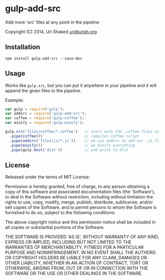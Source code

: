 gulp-add-src
============

Add more 'src' files at any point in the pipeline

Copyright (C) 2014, Uri Shaked <uri@urish.org>

Installation
------------

`npm install gulp-add-src --save-dev`

Usage
-----
Works like `gulp.src`, but you can put it anywhere in your pipeline and it will append the given files
to the pipeline.

Example:
```js
var gulp = require('gulp');
var addsrc = require('gulp-add-src');
var coffee = require('gulp-coffee');
var minify = require('gulp-minify');

gulp.src('files/coffee/*.coffee')   // start with the .coffee files in the project
  .pipe(coffee())                   // compiles coffee script
  .pipe(addsrc('files/js/*.js'))    // we use addsrc to add our .js files to the mix
  .pipe(minify())                   // we minify everything
  .pipe(gulp.dest('dist'))          // and write to dist
```

License
----

Released under the terms of MIT License:

Permission is hereby granted, free of charge, to any person obtaining
a copy of this software and associated documentation files (the
'Software'), to deal in the Software without restriction, including
without limitation the rights to use, copy, modify, merge, publish,
distribute, sublicense, and/or sell copies of the Software, and to
permit persons to whom the Software is furnished to do so, subject to
the following conditions:

The above copyright notice and this permission notice shall be
included in all copies or substantial portions of the Software.

THE SOFTWARE IS PROVIDED 'AS IS', WITHOUT WARRANTY OF ANY KIND,
EXPRESS OR IMPLIED, INCLUDING BUT NOT LIMITED TO THE WARRANTIES OF
MERCHANTABILITY, FITNESS FOR A PARTICULAR PURPOSE AND NONINFRINGEMENT.
IN NO EVENT SHALL THE AUTHORS OR COPYRIGHT HOLDERS BE LIABLE FOR ANY
CLAIM, DAMAGES OR OTHER LIABILITY, WHETHER IN AN ACTION OF CONTRACT,
TORT OR OTHERWISE, ARISING FROM, OUT OF OR IN CONNECTION WITH THE
SOFTWARE OR THE USE OR OTHER DEALINGS IN THE SOFTWARE.


